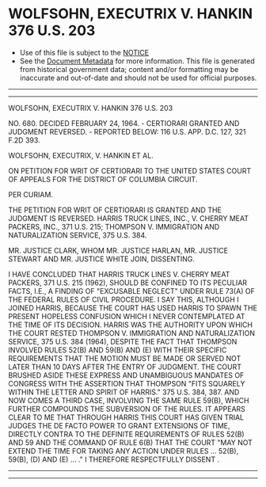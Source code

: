 ---
---

# WOLFSOHN, EXECUTRIX V. HANKIN 376 U.S. 203

* Use of this file is subject to the [NOTICE](https://github.com/publicdocs/notice/blob/master/NOTICE)
* See the [Document Metadata](../../../) for more information.
  This file is generated from historical government data; content and/or formatting may be inaccurate and out-of-date and should not be used for official purposes.

----------
----------

WOLFSOHN, EXECUTRIX V. HANKIN 376 U.S. 203

NO. 680.  DECIDED FEBRUARY 24, 1964.  - CERTIORARI GRANTED AND JUDGMENT REVERSED.  - REPORTED BELOW: 116 U.S. APP. D.C. 127, 321 F.2D 393.

WOLFSOHN, EXECUTRIX, V. HANKIN ET AL.

ON PETITION FOR WRIT OF CERTIORARI TO THE UNITED STATES COURT OF APPEALS FOR THE DISTRICT OF COLUMBIA CIRCUIT.

PER CURIAM.

THE PETITION FOR WRIT OF CERTIORARI IS GRANTED AND THE JUDGMENT IS REVERSED.  HARRIS TRUCK LINES, INC., V. CHERRY MEAT PACKERS, INC., 371 U.S. 215; THOMPSON V. IMMIGRATION AND NATURALIZATION SERVICE, 375 U.S. 384.

MR. JUSTICE CLARK, WHOM MR. JUSTICE HARLAN, MR. JUSTICE STEWART AND MR. JUSTICE WHITE JOIN, DISSENTING.

I HAVE CONCLUDED THAT HARRIS TRUCK LINES V. CHERRY MEAT PACKERS, 371 U.S. 215 (1962), SHOULD BE CONFINED TO ITS PECULIAR FACTS, I.E., A FINDING OF "EXCUSABLE NEGLECT" UNDER RULE 73(A) OF THE FEDERAL RULES OF CIVIL PROCEDURE.  I SAY THIS, ALTHOUGH I JOINED HARRIS, BECAUSE THE COURT HAS USED HARRIS TO SPAWN THE PRESENT HOPELESS CONFUSION WHICH I NEVER CONTEMPLATED AT THE TIME OF ITS DECISION.  HARRIS WAS THE AUTHORITY UPON WHICH THE COURT RESTED THOMPSON V. IMMIGRATION AND NATURALIZATION SERVICE, 375 U.S. 384 (1964), DESPITE THE FACT THAT THOMPSON INVOLVED RULES 52(B) AND 59(B) AND (E) WITH THEIR SPECIFIC REQUIREMENTS THAT THE MOTION MUST BE MADE OR SERVED NOT LATER THAN 10 DAYS AFTER THE ENTRY OF JUDGMENT.  THE COURT BRUSHED ASIDE THESE EXPRESS AND UNAMBIGUOUS MANDATES OF CONGRESS WITH THE ASSERTION THAT THOMPSON "FITS SQUARELY WITHIN THE LETTER AND SPIRIT OF HARRIS."   375 U.S. 384, 387.  AND NOW COMES A THIRD CASE, INVOLVING THE SAME RULE 59(B), WHICH FURTHER COMPOUNDS THE SUBVERSION OF THE RULES.  IT APPEARS CLEAR TO ME THAT THROUGH HARRIS THIS COURT HAS GIVEN TRIAL JUDGES THE DE FACTO POWER TO GRANT EXTENSIONS OF TIME, DIRECTLY CONTRA TO THE DEFINITE REQUIREMENTS OF RULES 52(B) AND 59 AND THE COMMAND OF RULE 6(B) THAT THE COURT "MAY NOT EXTEND THE TIME FOR TAKING ANY ACTION UNDER RULES  ...  52(B), 59(B), (D) AND (E)  ...  ."  I THEREFORE RESPECTFULLY DISSENT .


----------
----------

